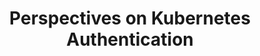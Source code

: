 ---
# Accomplishments widget.
widget: "howto"  # See https://sourcethemes.com/academic/docs/page-builder/
headless: true  # This file represents a page section.
active: true  # Activate this widget? true/false
weight: 1  # Order that this section will appear.
title: "Perspectives on Kubernetes Authentication"
subtitle: ""

# Date format
#   Refer to https://sourcethemes.com/academic/docs/customization/#date-format
date_format: "Jan 2006"

# Accomplishments.
#   Add/remove as many `[[item]]` blocks below as you like.
#   `title`, `organization` and `date_start` are the required parameters.
#   Leave other parameters empty if not required.
#   Begin/end multi-line descriptions with 3 quotes `"""`.
item:
smallItem: 
 - title: "What is Kubernetes Authentication"
   summary: "magalix.com"
   linkText: ""
   linkUrl: "https://www.magalix.com/blog/kubernetes-authentication"
   openNewWindow: 
   image: "https://i-cdn.embed.ly/1/display/crop?height=300&key=fd92ebbc52fc43fb98f69e50e7893c13&url=https%3A%2F%2Fwww.magalix.com%2Fhubfs%2FAuthentication%25203.png%23keepProtocol&width=636"  
 - title: "Zero Touch Authentication on Kubernetes"
   summary: "banzaicloud.com"
   linkText: ""
   linkUrl: "https://banzaicloud.com/blog/zero-touch-authentication-on-kubernetes/"
   openNewWindow: 
   image: "https://res.cloudinary.com/agile-seo/image/fetch/w_62,dpr_1.0,d_blank_am8gzx.png/https%3A%2F%2Flogo.clearbit.com%2Fbanzaicloud.com%3Fsize%3D250" 
 - title: "Understanding Kubernetes Authentication &amp; Authorization in Rancher 2.0"
   summary: "rancher.com"
   linkText: ""
   linkUrl: "https://rancher.com/blog/2018/2018-05-04-authentication-authorization-rancher2/"
   openNewWindow: 
   image: "https://res.cloudinary.com/agile-seo/image/fetch/w_62,dpr_1.0,d_blank_am8gzx.png/https%3A%2F%2Flogo.clearbit.com%2Francher.com%3Fsize%3D250" 
 - title: "Kubernetes: Authentication"
   summary: "medium.com"
   linkText: ""
   linkUrl: "https://medium.com/yld-engineering-blog/kubernetes-auth-380e57d19da0"
   openNewWindow: 
   image: "https://res.cloudinary.com/agile-seo/image/fetch/w_62,dpr_1.0,d_blank_am8gzx.png/https%3A%2F%2Flogo.clearbit.com%2Fmedium.com%3Fsize%3D250" 
 - title: "Kubernetes Identity Management: Authentication"
   summary: "linuxjournal.com"
   linkText: ""
   linkUrl: "https://www.linuxjournal.com/content/kubernetes-identity-management-authentication"
   openNewWindow: 
   image: "https://i-cdn.embed.ly/1/display/resize?key=fd92ebbc52fc43fb98f69e50e7893c13&url=https%3A%2F%2Fwww.linuxjournal.com%2Fsites%2Fdefault%2Ffiles%2Fstyles%2F360_250%2Fpublic%2Fnodeimage%2Fstory%2Fbigstock--138388454.jpg%3Fitok%3D4FTS_Xb_&width=175" 
 - title: "Kubernetes: Certificates, Tokens, Authentication and Service Accounts"
   summary: "dev.to"
   linkText: ""
   linkUrl: "https://dev.to/danielkun/kubernetes-certificates-tokens-authentication-and-service-accounts-4fj7"
   openNewWindow: 
   image: "https://res.cloudinary.com/agile-seo/image/fetch/w_62,dpr_1.0,d_blank_am8gzx.png/https%3A%2F%2Flogo.clearbit.com%2Fdev.to%3Fsize%3D250" 

---
